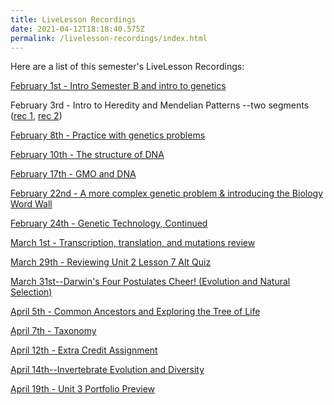 ```yaml
---
title: LiveLesson Recordings
date: 2021-04-12T18:18:40.575Z
permalink: /livelesson-recordings/index.html
---
```

Here are a list of this semester's LiveLesson Recordings:

[February 1st - Intro Semester B and intro to genetics](https://www.connexus.com/external/livelesson/?url-path=pft69wm4la5i&domain=ww3.livelesson.com)

February 3rd - Intro to Heredity and Mendelian Patterns --two segments ([rec 1](https://www.connexus.com/external/livelesson/?url-path=p4z0z4h58jr9&domain=ww3.livelesson.com), [rec 2](https://www.connexus.com/external/livelesson/?url-path=p0uyu02u8tlj&domain=ww3.livelesson.com))

[February 8th - Practice with genetics problems](https://www.connexus.com/external/livelesson/?url-path=p7jhl3i018bc&domain=ww3.livelesson.com)

[February 10th - The structure of DNA](https://www.connexus.com/external/livelesson/?url-path=pmhfg53pxgbi&domain=ww3.livelesson.com)

[February 17th - GMO and DNA](https://www.connexus.com/external/livelesson/?url-path=pb1zch5fuqci&domain=ww3.livelesson.com)

[February 22nd - A more complex genetic problem & introducing the Biology Word Wall](https://www.connexus.com/external/livelesson/?url-path=pi1g2o2eet0k&domain=ww3.livelesson.com)

[February 24th - Genetic Technology, Continued](https://www.connexus.com/external/livelesson/?url-path=p5arxq7roe25&domain=ww3.livelesson.com)

[March 1st - Transcription, translation, and mutations review](https://www.connexus.com/external/livelesson/?url-path=p7ir17z84lfz&domain=ww3.livelesson.com)

[March 29th - Reviewing Unit 2 Lesson 7 Alt Quiz](https://www.connexus.com/external/livelesson/?url-path=pyo45c6rkms5&domain=ww3.livelesson.com)

[March 31st--Darwin's Four Postulates Cheer! (Evolution and Natural Selection)](https://www.connexus.com/external/livelesson/?url-path=plghip3crm03&domain=ww3.livelesson.com)

[April 5th - Common Ancestors and Exploring the Tree of Life](https://www.connexus.com/external/livelesson/?url-path=p02om1r96egb&domain=ww3.livelesson.com)

[April 7th - Taxonomy](https://www.connexus.com/external/livelesson/?url-path=p54h0w8pmp6n&domain=ww3.livelesson.com)

[April 12th - Extra Credit Assignment](https://www.connexus.com/external/livelesson/?url-path=pw4qghhywxn3&domain=ww3.livelesson.com)

[April 14th--Invertebrate Evolution and Diversity](https://www.connexus.com/external/livelesson/?url-path=psa4e5kg0njk&domain=ww3.livelesson.com)

[April 19th - Unit 3 Portfolio Preview](https://www.connexus.com/external/livelesson/?url-path=pr9yxxuhzslj&domain=ww3.livelesson.com)